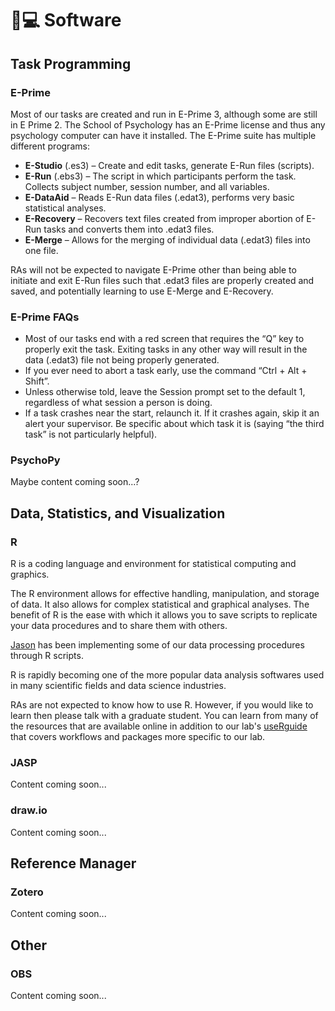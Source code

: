 # 🧑💻 Software

## Task Programming

### E-Prime

Most of our tasks are created and run in E-Prime 3, although some are still in E Prime 2. The School of Psychology has an E-Prime license and thus any psychology computer can have it installed. The E-Prime suite has multiple different programs:

* **E-Studio** (.es3) – Create and edit tasks, generate E-Run files (scripts).
* **E-Run** (.ebs3) – The script in which participants perform the task. Collects subject number, session number, and all variables.
* **E-DataAid** – Reads E-Run data files (.edat3), performs very basic statistical analyses.
* **E-Recovery** – Recovers text files created from improper abortion of E-Run tasks and converts them into .edat3 files.
* **E-Merge** – Allows for the merging of individual data (.edat3) files into one file.

RAs will not be expected to navigate E-Prime other than being able to initiate and exit E-Run files such that .edat3 files are properly created and saved, and potentially learning to use E-Merge and E-Recovery.

### **E-Prime FAQs**

* Most of our tasks end with a red screen that requires the “Q” key to properly exit the task. Exiting tasks in any other way will result in the data (.edat3) file not being properly generated.
* If you ever need to abort a task early, use the command “Ctrl + Alt + Shift”.
* Unless otherwise told, leave the Session prompt set to the default 1, regardless of what session a person is doing.
* If a task crashes near the start, relaunch it. If it crashes again, skip it an alert your supervisor. Be specific about which task it is (saying “the third task” is not particularly helpful).

### PsychoPy

Maybe content coming soon...?

## Data, Statistics, and Visualization

### R

R is a coding language and environment for statistical computing and graphics.

The R environment allows for effective handling, manipulation, and storage of data. It also allows for complex statistical and graphical analyses. The benefit of R is the ease with which it allows you to save scripts to replicate your data procedures and to share them with others.

[Jason](../lab-overview/people.md) has been implementing some of our data processing procedures through R scripts.

R is rapidly becoming one of the more popular data analysis softwares used in many scientific fields and data science industries.

RAs are not expected to know how to use R. However, if you would like to learn then please talk with a graduate student. You can learn from many of the resources that are available online in addition to our lab's [useRguide](https://englelab.gatech.edu/useRguide/) that covers workflows and packages more specific to our lab.

### JASP

Content coming soon...

### draw.io

Content coming soon...

## Reference Manager

### Zotero

Content coming soon...

## Other

### OBS

Content coming soon...

###
